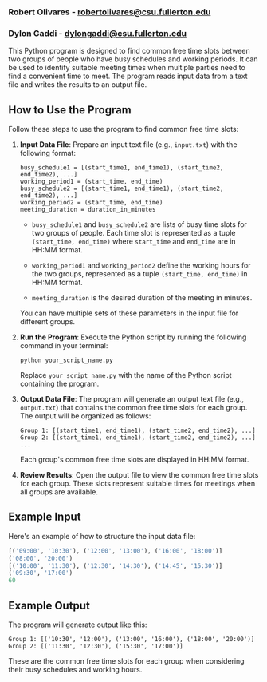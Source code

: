 ### Robert Olivares - robertolivares@csu.fullerton.edu
### Dylon Gaddi    - dylongaddi@csu.fullerton.edu

This Python program is designed to find common free time slots between two groups of people who have busy schedules and working periods. It can be used to identify suitable meeting times when multiple parties need to find a convenient time to meet. The program reads input data from a text file and writes the results to an output file.

## How to Use the Program

Follow these steps to use the program to find common free time slots:

1. **Input Data File**: Prepare an input text file (e.g., `input.txt`) with the following format:

   ```
   busy_schedule1 = [(start_time1, end_time1), (start_time2, end_time2), ...]
   working_period1 = (start_time, end_time)
   busy_schedule2 = [(start_time1, end_time1), (start_time2, end_time2), ...]
   working_period2 = (start_time, end_time)
   meeting_duration = duration_in_minutes
   ```

   - `busy_schedule1` and `busy_schedule2` are lists of busy time slots for two groups of people. Each time slot is represented as a tuple `(start_time, end_time)` where `start_time` and `end_time` are in HH:MM format.

   - `working_period1` and `working_period2` define the working hours for the two groups, represented as a tuple `(start_time, end_time)` in HH:MM format.

   - `meeting_duration` is the desired duration of the meeting in minutes.

   You can have multiple sets of these parameters in the input file for different groups.

2. **Run the Program**: Execute the Python script by running the following command in your terminal:

   ```
   python your_script_name.py
   ```

   Replace `your_script_name.py` with the name of the Python script containing the program.

3. **Output Data File**: The program will generate an output text file (e.g., `output.txt`) that contains the common free time slots for each group. The output will be organized as follows:

   ```
   Group 1: [(start_time1, end_time1), (start_time2, end_time2), ...]
   Group 2: [(start_time1, end_time1), (start_time2, end_time2), ...]
   ...
   ```

   Each group's common free time slots are displayed in HH:MM format.

4. **Review Results**: Open the output file to view the common free time slots for each group. These slots represent suitable times for meetings when all groups are available.

## Example Input

Here's an example of how to structure the input data file:

```python
[('09:00', '10:30'), ('12:00', '13:00'), ('16:00', '18:00')]
('08:00', '20:00')
[('10:00', '11:30'), ('12:30', '14:30'), ('14:45', '15:30')]
('09:30', '17:00')
60
```

## Example Output

The program will generate output like this:

```
Group 1: [('10:30', '12:00'), ('13:00', '16:00'), ('18:00', '20:00')]
Group 2: [('11:30', '12:30'), ('15:30', '17:00')]
```

These are the common free time slots for each group when considering their busy schedules and working hours.
